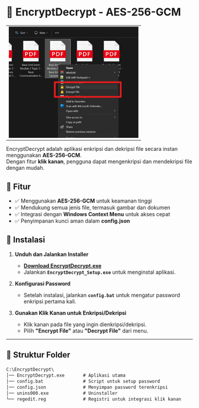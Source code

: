 # 🔐 EncryptDecrypt - AES-256-GCM

<table>
  <tr>
    <td><img src="https://github.com/YD1RUH/Right-Click-Encrypt/blob/main/rightclick.png" width="350" height="300"></td>
  </tr>
</table>

EncryptDecrypt adalah aplikasi enkripsi dan dekripsi file secara instan menggunakan **AES-256-GCM**.  
Dengan fitur **klik kanan**, pengguna dapat mengenkripsi dan mendekripsi file dengan mudah.

## 📌 Fitur
- ✅ Menggunakan **AES-256-GCM** untuk keamanan tinggi  
- ✅ Mendukung semua jenis file, termasuk gambar dan dokumen  
- ✅ Integrasi dengan **Windows Context Menu** untuk akses cepat  
- ✅ Penyimpanan kunci aman dalam **config.json**  

## 🚀 Instalasi
1. **Unduh dan Jalankan Installer**
   - **[Download EncryptDecrypt.exe](https://github.com/YD1RUH/Right-Click-Encrypt/releases/tag/beta-V1.0)**
   - Jalankan **`EncryptDecrypt_Setup.exe`** untuk menginstal aplikasi.

2. **Konfigurasi Password**
   - Setelah instalasi, jalankan **`config.bat`** untuk mengatur password enkripsi pertama kali.

3. **Gunakan Klik Kanan untuk Enkripsi/Dekripsi**
   - Klik kanan pada file yang ingin dienkripsi/dekripsi.
   - Pilih **"Encrypt File"** atau **"Decrypt File"** dari menu.

---

## 📂 Struktur Folder
```plaintext
C:\EncryptDecrypt\
│── EncryptDecrypt.exe       # Aplikasi utama
│── config.bat               # Script untuk setup password
│── config.json              # Menyimpan password terenkripsi
│── unins000.exe             # Uninstaller
└── regedit.reg              # Registri untuk integrasi klik kanan
